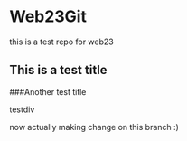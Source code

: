 # Web23Git
this is a test repo for web23 

## This is a test title

###Another test title
<div>testdiv</div>

now actually making change on this branch :) 